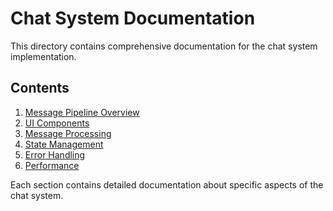 
# Chat System Documentation

This directory contains comprehensive documentation for the chat system implementation.

## Contents

1. [Message Pipeline Overview](./MESSAGE_PIPELINE.md)
2. [UI Components](./components/README.md)
3. [Message Processing](./processing/README.md)
4. [State Management](./state/README.md)
5. [Error Handling](./error-handling/README.md)
6. [Performance](./performance/README.md)

Each section contains detailed documentation about specific aspects of the chat system.
